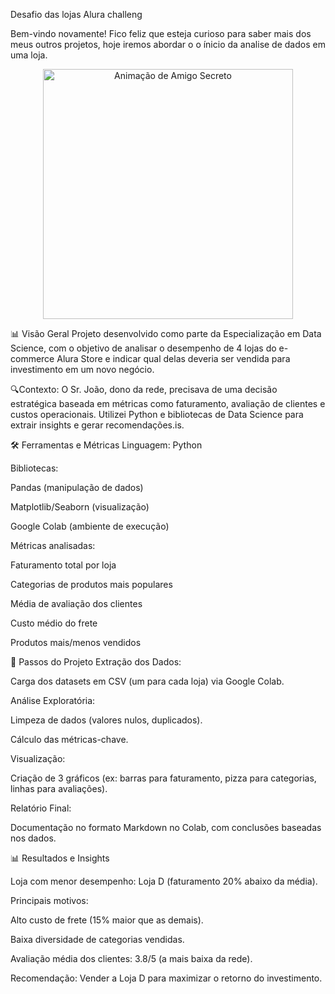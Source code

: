 Desafio das lojas Alura challeng

Bem-vindo novamente!
Fico feliz que esteja curioso para saber mais dos meus outros projetos, hoje iremos abordar o o ínicio da analise de dados em uma loja.

<p align="center">
  <img src="https://media3.giphy.com/media/v1.Y2lkPTc5MGI3NjExODNic3N0MXRzam5wZHl3b2t0cmVub3JlcmFyd2ppZW9yYjdmcmpxbiZlcD12MV9pbnRlcm5hbF9naWZfYnlfaWQmY3Q9Zw/nFLW7PNGgN3lI68rdv/giphy.gif" width="400" alt="Animação de Amigo Secreto">
</p>

📊 Visão Geral
Projeto desenvolvido como parte da Especialização em Data Science, com o objetivo de analisar o desempenho de 4 lojas do e-commerce Alura Store e indicar qual delas deveria ser vendida para investimento em um novo negócio.

🔍Contexto:
O Sr. João, dono da rede, precisava de uma decisão estratégica baseada em métricas como faturamento, avaliação de clientes e custos operacionais. Utilizei Python e bibliotecas de Data Science para extrair insights e gerar recomendações.is.

🛠️ Ferramentas e Métricas
Linguagem: Python

Bibliotecas:

Pandas (manipulação de dados)

Matplotlib/Seaborn (visualização)

Google Colab (ambiente de execução)

Métricas analisadas:

Faturamento total por loja

Categorias de produtos mais populares

Média de avaliação dos clientes

Custo médio do frete

Produtos mais/menos vendidos

📌 Passos do Projeto
Extração dos Dados:

Carga dos datasets em CSV (um para cada loja) via Google Colab.

Análise Exploratória:

Limpeza de dados (valores nulos, duplicados).

Cálculo das métricas-chave.

Visualização:

Criação de 3 gráficos (ex: barras para faturamento, pizza para categorias, linhas para avaliações).

Relatório Final:

Documentação no formato Markdown no Colab, com conclusões baseadas nos dados.

📊 Resultados e Insights

Loja com menor desempenho: Loja D (faturamento 20% abaixo da média).

Principais motivos:

Alto custo de frete (15% maior que as demais).

Baixa diversidade de categorias vendidas.

Avaliação média dos clientes: 3.8/5 (a mais baixa da rede).

Recomendação: Vender a Loja D para maximizar o retorno do investimento.
